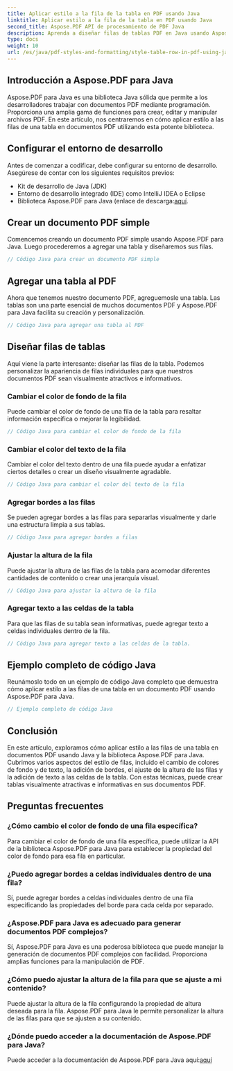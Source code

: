 ```yaml
---
title: Aplicar estilo a la fila de la tabla en PDF usando Java
linktitle: Aplicar estilo a la fila de la tabla en PDF usando Java
second_title: Aspose.PDF API de procesamiento de PDF Java
description: Aprenda a diseñar filas de tablas PDF en Java usando Aspose.PDF para Java. Personalice colores, agregue bordes y más en esta guía completa.
type: docs
weight: 10
url: /es/java/pdf-styles-and-formatting/style-table-row-in-pdf-using-java/
---
```


## Introducción a Aspose.PDF para Java

Aspose.PDF para Java es una biblioteca Java sólida que permite a los desarrolladores trabajar con documentos PDF mediante programación. Proporciona una amplia gama de funciones para crear, editar y manipular archivos PDF. En este artículo, nos centraremos en cómo aplicar estilo a las filas de una tabla en documentos PDF utilizando esta potente biblioteca.

## Configurar el entorno de desarrollo

Antes de comenzar a codificar, debe configurar su entorno de desarrollo. Asegúrese de contar con los siguientes requisitos previos:

- Kit de desarrollo de Java (JDK)
- Entorno de desarrollo integrado (IDE) como IntelliJ IDEA o Eclipse
-  Biblioteca Aspose.PDF para Java (enlace de descarga:[aquí](https://releases.aspose.com/pdf/java/).

## Crear un documento PDF simple

Comencemos creando un documento PDF simple usando Aspose.PDF para Java. Luego procederemos a agregar una tabla y diseñaremos sus filas.

```java
// Código Java para crear un documento PDF simple
```

## Agregar una tabla al PDF

Ahora que tenemos nuestro documento PDF, agreguemosle una tabla. Las tablas son una parte esencial de muchos documentos PDF y Aspose.PDF para Java facilita su creación y personalización.

```java
// Código Java para agregar una tabla al PDF
```

## Diseñar filas de tablas

Aquí viene la parte interesante: diseñar las filas de la tabla. Podemos personalizar la apariencia de filas individuales para que nuestros documentos PDF sean visualmente atractivos e informativos.

### Cambiar el color de fondo de la fila

Puede cambiar el color de fondo de una fila de la tabla para resaltar información específica o mejorar la legibilidad.

```java
// Código Java para cambiar el color de fondo de la fila
```

### Cambiar el color del texto de la fila

Cambiar el color del texto dentro de una fila puede ayudar a enfatizar ciertos detalles o crear un diseño visualmente agradable.

```java
// Código Java para cambiar el color del texto de la fila
```

### Agregar bordes a las filas

Se pueden agregar bordes a las filas para separarlas visualmente y darle una estructura limpia a sus tablas.

```java
// Código Java para agregar bordes a filas
```

### Ajustar la altura de la fila

Puede ajustar la altura de las filas de la tabla para acomodar diferentes cantidades de contenido o crear una jerarquía visual.

```java
// Código Java para ajustar la altura de la fila
```

### Agregar texto a las celdas de la tabla

Para que las filas de su tabla sean informativas, puede agregar texto a celdas individuales dentro de la fila.

```java
// Código Java para agregar texto a las celdas de la tabla.
```

## Ejemplo completo de código Java

Reunámoslo todo en un ejemplo de código Java completo que demuestra cómo aplicar estilo a las filas de una tabla en un documento PDF usando Aspose.PDF para Java.

```java
// Ejemplo completo de código Java
```

## Conclusión

En este artículo, exploramos cómo aplicar estilo a las filas de una tabla en documentos PDF usando Java y la biblioteca Aspose.PDF para Java. Cubrimos varios aspectos del estilo de filas, incluido el cambio de colores de fondo y de texto, la adición de bordes, el ajuste de la altura de las filas y la adición de texto a las celdas de la tabla. Con estas técnicas, puede crear tablas visualmente atractivas e informativas en sus documentos PDF.

## Preguntas frecuentes

### ¿Cómo cambio el color de fondo de una fila específica?

Para cambiar el color de fondo de una fila específica, puede utilizar la API de la biblioteca Aspose.PDF para Java para establecer la propiedad del color de fondo para esa fila en particular.

### ¿Puedo agregar bordes a celdas individuales dentro de una fila?

Sí, puede agregar bordes a celdas individuales dentro de una fila especificando las propiedades del borde para cada celda por separado.

### ¿Aspose.PDF para Java es adecuado para generar documentos PDF complejos?

Sí, Aspose.PDF para Java es una poderosa biblioteca que puede manejar la generación de documentos PDF complejos con facilidad. Proporciona amplias funciones para la manipulación de PDF.

### ¿Cómo puedo ajustar la altura de la fila para que se ajuste a mi contenido?

Puede ajustar la altura de la fila configurando la propiedad de altura deseada para la fila. Aspose.PDF para Java le permite personalizar la altura de las filas para que se ajusten a su contenido.

### ¿Dónde puedo acceder a la documentación de Aspose.PDF para Java?

 Puede acceder a la documentación de Aspose.PDF para Java aquí:[aquí](https://reference.aspose.com/pdf/java/)